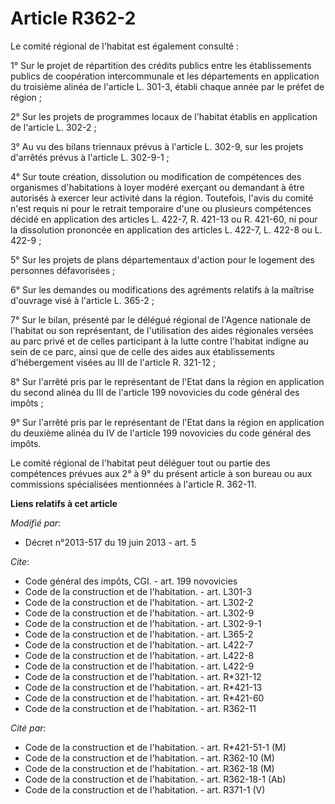# Article R362-2

Le comité régional de l'habitat est également consulté : 

1° Sur le projet de répartition des crédits publics entre les établissements publics de coopération intercommunale et les
départements en application du troisième alinéa de l'article L. 301-3, établi chaque année par le préfet de région ; 

2° Sur les projets de programmes locaux de l'habitat établis en application de l'article L. 302-2 ; 

3° Au vu des bilans triennaux prévus à l'article L. 302-9, sur les projets d'arrêtés prévus à l'article L. 302-9-1 ; 

4° Sur toute création, dissolution ou modification de compétences des organismes d'habitations à loyer modéré exerçant ou
demandant à être autorisés à exercer leur activité dans la région. Toutefois, l'avis du comité n'est requis ni pour le
retrait temporaire d'une ou plusieurs compétences décidé en application des articles L. 422-7, R. 421-13 ou R. 421-60, ni
pour la dissolution prononcée en application des articles L. 422-7, L. 422-8 ou L. 422-9 ; 

5° Sur les projets de plans départementaux d'action pour le logement des personnes défavorisées ; 

6° Sur les demandes ou modifications des agréments relatifs à la maîtrise d'ouvrage visé à l'article L. 365-2 ; 

7° Sur le bilan, présenté par le délégué régional de l'Agence nationale de l'habitat ou son représentant, de l'utilisation
des aides régionales versées au parc privé et de celles participant à la lutte contre l'habitat indigne au sein de ce parc,
ainsi que de celle des aides aux établissements d'hébergement visées au III de l'article R. 321-12 ; 

8° Sur l'arrêté pris par le représentant de l'Etat dans la région en application du second alinéa du III de l'article 199
novovicies du code général des impôts ; 

9° Sur l'arrêté pris par le représentant de l'Etat dans la région en application du deuxième alinéa du IV de l'article 199
novovicies du code général des impôts. 

Le comité régional de l'habitat peut déléguer tout ou partie des compétences prévues aux 2° à 9° du présent article à son
bureau ou aux commissions spécialisées mentionnées à l'article R. 362-11.

**Liens relatifs à cet article**

_Modifié par_:

  - Décret n°2013-517 du 19 juin 2013 - art. 5

_Cite_:

  - Code général des impôts, CGI. - art. 199 novovicies
  - Code de la construction et de l'habitation. - art. L301-3
  - Code de la construction et de l'habitation. - art. L302-2
  - Code de la construction et de l'habitation. - art. L302-9
  - Code de la construction et de l'habitation. - art. L302-9-1
  - Code de la construction et de l'habitation. - art. L365-2
  - Code de la construction et de l'habitation. - art. L422-7
  - Code de la construction et de l'habitation. - art. L422-8
  - Code de la construction et de l'habitation. - art. L422-9
  - Code de la construction et de l'habitation. - art. R*321-12
  - Code de la construction et de l'habitation. - art. R*421-13
  - Code de la construction et de l'habitation. - art. R*421-60
  - Code de la construction et de l'habitation. - art. R362-11

_Cité par_:

  - Code de la construction et de l'habitation. - art. R*421-51-1 (M)
  - Code de la construction et de l'habitation. - art. R362-10 (M)
  - Code de la construction et de l'habitation. - art. R362-18 (M)
  - Code de la construction et de l'habitation. - art. R362-18-1 (Ab)
  - Code de la construction et de l'habitation. - art. R371-1 (V)
